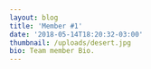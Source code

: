 ```yaml
---
layout: blog
title: 'Member #1'
date: '2018-05-14T18:20:32-03:00'
thumbnail: /uploads/desert.jpg
bio: Team member Bio.
---
```


